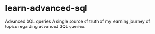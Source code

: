 # learn-advanced-sql
Advanced SQL queries
A single source of truth of my 
learning journey of topics regarding 
advanced SQL queries.
